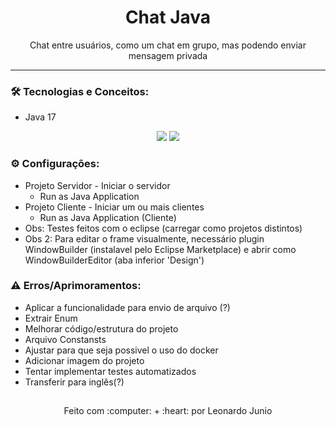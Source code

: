 <h1 align="center">Chat Java</h1>

<p align="center">Chat entre usuários, como um chat em grupo, mas podendo enviar mensagem privada</p>

<hr> 

### :hammer_and_wrench: Tecnologias e Conceitos:

* Java 17

<div align="center" style="display: inline_block">
	<img src="https://img.shields.io/static/v1?label=Java&message=v17&color=B07219&style=flat"/>
	<img src="https://img.shields.io/static/v1?label=license&message=MIT&color=green&style=flat"/>
</div>

### :gear: Configurações:

* Projeto Servidor - Iniciar o servidor 
	* Run as Java Application
* Projeto Cliente - Iniciar um ou mais clientes 
	* Run as Java Application (Cliente)
* Obs: Testes feitos com o eclipse (carregar como projetos distintos)
* Obs 2: Para editar o frame visualmente, necessário plugin WindowBuilder (instalavel pelo Eclipse Marketplace) e abrir como WindowBuilderEditor (aba inferior 'Design')

### :warning: Erros/Aprimoramentos:

* Aplicar a funcionalidade para envio de arquivo (?)
* Extrair Enum
* Melhorar código/estrutura do projeto
* Arquivo Constansts
* Ajustar para que seja possivel o uso do docker
* Adicionar imagem do projeto
* Tentar implementar testes automatizados
* Transferir para inglês(?)


##

<div align="center">
	<p>Feito com :computer: + :heart: por Leonardo Junio</p>
</div>
